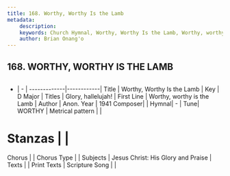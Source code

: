 ```yaml
---
title: 168. Worthy, Worthy Is the Lamb
metadata:
    description: 
    keywords: Church Hymnal, Worthy, Worthy Is the Lamb, Worthy, worthy is the Lamb, Glory, hallelujah!
    author: Brian Onang'o
---
```



## 168. WORTHY, WORTHY IS THE LAMB

```txt

```

- |   -  |
-------------|------------|
Title | Worthy, Worthy Is the Lamb |
Key | D Major |
Titles | Glory, hallelujah! |
First Line | Worthy, worthy is the Lamb |
Author | Anon.
Year | 1941
Composer|  |
Hymnal|  - |
Tune| WORTHY  |
Metrical pattern | |
# Stanzas |  |
Chorus |  |
Chorus Type |  |
Subjects | Jesus Christ: His Glory and Praise |
Texts |  |
Print Texts | 
Scripture Song |  |
  
